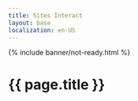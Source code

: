 ```yaml
---
title: Sites Interact
layout: base
localization: en-US
---
```


{% include banner/not-ready.html %}

# {{ page.title }}
